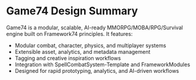 # Game74 Design Summary

Game74 is a modular, scalable, AI-ready MMORPG/MOBA/RPG/Survival engine built on Framework74 principles. It features:
- Modular combat, character, physics, and multiplayer systems
- Extensible asset, analytics, and metadata management
- Tagging and creative inspiration workflows
- Integration with SpellCombatSystem-Template and FrameworkModules
- Designed for rapid prototyping, analytics, and AI-driven workflows
